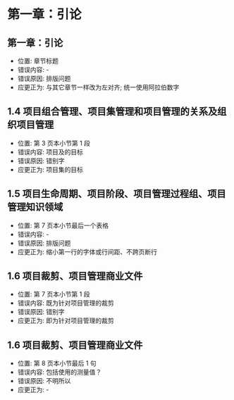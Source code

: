 # 第一章：引论

## 第一章：引论

- 位置: 章节标题
- 错误内容: -
- 错误原因: 排版问题
- 应更正为: 与其它章节一样改为左对齐; 统一使用阿拉伯数字

## 1.4 项目组合管理、项目集管理和项目管理的关系及组织项目管理

- 位置: 第 3 页本小节第 1 段
- 错误内容: 项目及的目标
- 错误原因: 错别字
- 应更正为: 项目集的目标

## 1.5 项目生命周期、项目阶段、项目管理过程组、项目管理知识领域

- 位置: 第 7 页本小节最后一个表格
- 错误内容: -
- 错误原因: 排版问题
- 应更正为: 缩小第一行的字体或行间距、不跨页断行

## 1.6 项目裁剪、项目管理商业文件

- 位置: 第 7 页本小节第 1 段
- 错误内容: 既为针对项目管理的裁剪
- 错误原因: 错别字
- 应更正为: 即为针对项目管理的裁剪

## 1.6 项目裁剪、项目管理商业文件

- 位置: 第 8 页本小节最后 1 句
- 错误内容: 包括使用的测量值？
- 错误原因: 不明所以
- 应更正为: -
